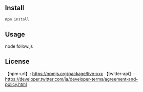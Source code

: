 
## Install

```bash
npm install
```

## Usage

node follow.js

## License

【npm-url】: https://npmjs.org/package/live-xxx
【twitter-api】: https://developer.twitter.com/ja/developer-terms/agreement-and-policy.html
